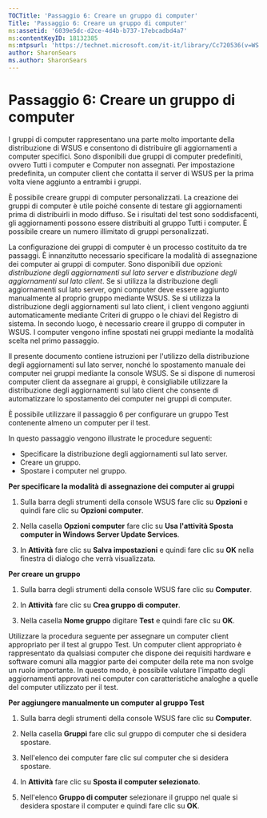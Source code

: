 ```yaml
---
TOCTitle: 'Passaggio 6: Creare un gruppo di computer'
Title: 'Passaggio 6: Creare un gruppo di computer'
ms:assetid: '6039e5dc-d2ce-4d4b-b737-17ebcadbd4a7'
ms:contentKeyID: 18132385
ms:mtpsurl: 'https://technet.microsoft.com/it-it/library/Cc720536(v=WS.10)'
author: SharonSears
ms.author: SharonSears
---
```


Passaggio 6: Creare un gruppo di computer
=========================================

I gruppi di computer rappresentano una parte molto importante della distribuzione di WSUS e consentono di distribuire gli aggiornamenti a computer specifici. Sono disponibili due gruppi di computer predefiniti, ovvero Tutti i computer e Computer non assegnati. Per impostazione predefinita, un computer client che contatta il server di WSUS per la prima volta viene aggiunto a entrambi i gruppi.

È possibile creare gruppi di computer personalizzati. La creazione dei gruppi di computer è utile poiché consente di testare gli aggiornamenti prima di distribuirli in modo diffuso. Se i risultati del test sono soddisfacenti, gli aggiornamenti possono essere distribuiti al gruppo Tutti i computer. È possibile creare un numero illimitato di gruppi personalizzati.

La configurazione dei gruppi di computer è un processo costituito da tre passaggi. È innanzitutto necessario specificare la modalità di assegnazione dei computer ai gruppi di computer. Sono disponibili due opzioni: *distribuzione degli aggiornamenti sul lato server* e *distribuzione degli aggiornamenti sul lato client*. Se si utilizza la distribuzione degli aggiornamenti sul lato server, ogni computer deve essere aggiunto manualmente al proprio gruppo mediante WSUS. Se si utilizza la distribuzione degli aggiornamenti sul lato client, i client vengono aggiunti automaticamente mediante Criteri di gruppo o le chiavi del Registro di sistema. In secondo luogo, è necessario creare il gruppo di computer in WSUS. I computer vengono infine spostati nei gruppi mediante la modalità scelta nel primo passaggio.

Il presente documento contiene istruzioni per l'utilizzo della distribuzione degli aggiornamenti sul lato server, nonché lo spostamento manuale dei computer nei gruppi mediante la console WSUS. Se si dispone di numerosi computer client da assegnare ai gruppi, è consigliabile utilizzare la distribuzione degli aggiornamenti sul lato client che consente di automatizzare lo spostamento dei computer nei gruppi di computer.

È possibile utilizzare il passaggio 6 per configurare un gruppo Test contenente almeno un computer per il test.

In questo passaggio vengono illustrate le procedure seguenti:

-   Specificare la distribuzione degli aggiornamenti sul lato server.
-   Creare un gruppo.
-   Spostare i computer nel gruppo.

**Per specificare la modalità di assegnazione dei computer ai gruppi**
1.  Sulla barra degli strumenti della console WSUS fare clic su **Opzioni** e quindi fare clic su **Opzioni computer**.

2.  Nella casella **Opzioni computer** fare clic su **Usa l'attività Sposta computer in Windows Server Update Services**.

3.  In **Attività** fare clic su **Salva impostazioni** e quindi fare clic su **OK** nella finestra di dialogo che verrà visualizzata.

**Per creare un gruppo**
1.  Sulla barra degli strumenti della console WSUS fare clic su **Computer**.

2.  In **Attività** fare clic su **Crea gruppo di computer**.

3.  Nella casella **Nome gruppo** digitare **Test** e quindi fare clic su **OK**.

Utilizzare la procedura seguente per assegnare un computer client appropriato per il test al gruppo Test. Un computer client appropriato è rappresentato da qualsiasi computer che dispone dei requisiti hardware e software comuni alla maggior parte dei computer della rete ma non svolge un ruolo importante. In questo modo, è possibile valutare l'impatto degli aggiornamenti approvati nei computer con caratteristiche analoghe a quelle del computer utilizzato per il test.

**Per aggiungere manualmente un computer al gruppo Test**
1.  Sulla barra degli strumenti della console WSUS fare clic su **Computer**.

2.  Nella casella **Gruppi** fare clic sul gruppo di computer che si desidera spostare.

3.  Nell'elenco dei computer fare clic sul computer che si desidera spostare.

4.  In **Attività** fare clic su **Sposta il computer selezionato**.

5.  Nell'elenco **Gruppo di computer** selezionare il gruppo nel quale si desidera spostare il computer e quindi fare clic su **OK**.
